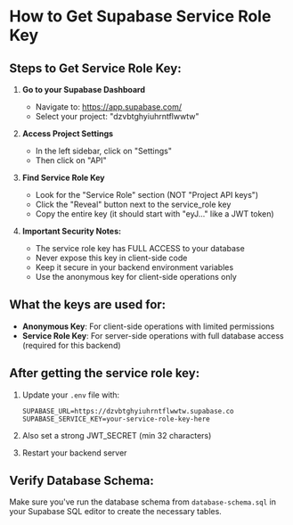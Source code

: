 # How to Get Supabase Service Role Key

## Steps to Get Service Role Key:

1. **Go to your Supabase Dashboard**
   - Navigate to: https://app.supabase.com/
   - Select your project: "dzvbtghyiuhrntflwwtw"

2. **Access Project Settings**
   - In the left sidebar, click on "Settings"
   - Then click on "API"

3. **Find Service Role Key**
   - Look for the "Service Role" section (NOT "Project API keys")
   - Click the "Reveal" button next to the service_role key
   - Copy the entire key (it should start with "eyJ..." like a JWT token)

4. **Important Security Notes:**
   - The service role key has FULL ACCESS to your database
   - Never expose this key in client-side code
   - Keep it secure in your backend environment variables
   - Use the anonymous key for client-side operations only

## What the keys are used for:

- **Anonymous Key**: For client-side operations with limited permissions
- **Service Role Key**: For server-side operations with full database access (required for this backend)

## After getting the service role key:

1. Update your `.env` file with:
   ```
   SUPABASE_URL=https://dzvbtghyiuhrntflwwtw.supabase.co
   SUPABASE_SERVICE_KEY=your-service-role-key-here
   ```

2. Also set a strong JWT_SECRET (min 32 characters)

3. Restart your backend server

## Verify Database Schema:
Make sure you've run the database schema from `database-schema.sql` in your Supabase SQL editor to create the necessary tables.
